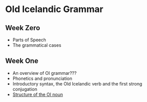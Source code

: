 # Old Icelandic Grammar 

## Week Zero

* Parts of Speech
* The grammatical cases

## Week One

* An overview of OI grammar???
* Phonetics and pronunciation
* Introductory syntax, the Old Icelandic verb and the first strong conjugation
* [Structure of the OI noun](rcblack.net/grammar/lesson_1_4)

